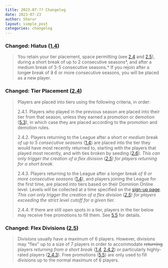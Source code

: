 ```yaml
---
title: 2023-07-?? Changelog
date: 2023-07-23
author: Sharur
layout: simple_post
categories: changelog
---
```

### Changed: Hiatus ([1.4](/rules#1.4))

> You retain your tier placement, space permitting (see [2.4](#2.4) and [2.5](#2.5)), during a short break of up to 2 consecutive seasons*, and after a medium break of 3-5 consecutive seasons.* If you rejoin after a long~~er~~ break of ~~3~~ *6* or more consecutive seasons, you will be placed as a new player.

### Changed: Tier Placement ([2.4](/rules#2.4))

> Players are placed into tiers using the following criteria, in order:
>
> 2.4.1. Players who played in the previous season are placed into their tier from that season, unless they earned a promotion or demotion ([5.3](#5.3)), in which case they are placed according to the promotion and demotion rules.
>
> 2.4.2. Players returning to the League after a short *or medium* break *of up to 5 consecutive seasons* ([1.4](#1.4)) are placed into the tier they would have most recently returned to, starting with the players that played most recently, and with ties broken by seeding ([2.6](#2.6)). *This can only trigger the creation of a flex division ([2.5](#2.5)) for players returning for a short break.*
>
> 2.4.3. Players returning to the League after a longer break *of 6 or more consecutive seasons* ([1.4](#1.4)), and players joining the League for the first time, are placed into tiers based on their Dominion Online level. Levels will be collected at a time specified on the [sign-up page](/sign-ups). *This can only trigger the creation of a flex division ([2.5](#2.5)) for players exceeding the strict level cutoff for a given tier.*
>
> 2.4.4. If there are still open spots in a tier, players in the tier below may receive free promotions to fill them. See [5.5](#5.5) for details.

### Changed: Flex Divisions ([2.5](/rules#2.5))

> Divisions usually have a maximum of 6 players. However, divisions may "flex" up to a size of 7 players in order to accommodate ~~returning~~ players *returning from a short break ([1.4](#1.4),* [2.4.2](#2.4.2)) or particularly highly-rated players ([2.4.3](#2.4.3)). Free promotions ([5.5](#5.5)) are only used to fill divisions up to the normal maximum of 6 players.